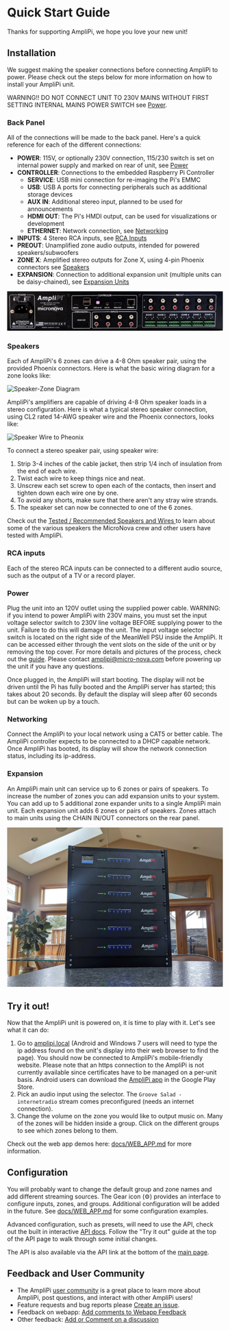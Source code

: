 # Quick Start Guide

Thanks for supporting AmpliPi, we hope you love your new unit!

## Installation

We suggest making the speaker connections before connecting AmpliPi to power. Please check out the steps below for more information on how to install your AmpliPi unit.

WARNING!! DO NOT CONNECT UNIT TO 230V MAINS WITHOUT FIRST SETTING INTERNAL MAINS POWER SWITCH see [Power](#power).

### Back Panel

All of the connections will be made to the back panel. Here's a quick reference for each of the different connections:
- **POWER**: 115V, or optionally 230V connection, 115/230 switch is set on internal power supply and marked on rear of unit, see [Power](#power)
- **CONTROLLER**: Connections to the embedded Raspberry Pi Controller
  - **SERVICE**: USB mini connection for re-imaging the Pi's EMMC
  - **USB**:  USB A ports for connecting peripherals such as additional storage devices
  - **AUX IN**: Additional stereo input, planned to be used for announcements
  - **HDMI OUT**: The Pi's HMDI output, can be used for visualizations or development
  - **ETHERNET**: Network connection, see [Networking](#networking)
- **INPUTS**: 4 Stereo RCA inputs, see [RCA Inputs](#rca-inputs)
- **PREOUT**: Unamplified zone audio outputs, intended for powered speakers/subwoofers
- **ZONE X**: Amplified stereo outputs for Zone X, using 4-pin Phoenix connectors see [Speakers](#speakers)
- **EXPANSION**: Connection to additional expansion unit (multiple units can be daisy-chained), see [Expansion Units](#expansion)

![Backpanel](imgs/backpanel.jpg)

### Speakers

Each of AmpliPi's 6 zones can drive a 4-8 Ohm speaker pair, using the provided Phoenix connectors. Here is what the basic wiring diagram for a zone looks like:

![Speaker-Zone Diagram](imgs/zone_speaker_connection.svg)

AmpliPi's amplifiers are capable of driving 4-8 Ohm speaker loads in a stereo configuration. Here is what a typical stereo speaker connection, using CL2 rated 14-AWG speaker wire and the Phoenix connectors, looks like:

![Speaker Wire to Pheonix](imgs/speaker_wire_to_pheonix.jpg)

To connect a stereo speaker pair, using speaker wire:
1. Strip 3-4 inches of the cable jacket, then strip 1/4 inch of insulation from the end of each wire.
1. Twist each wire to keep things nice and neat.
1. Unscrew each set screw to open each of the contacts, then insert and tighten down each wire one by one.
1. To avoid any shorts, make sure that there aren't any stray wire strands.
1. The speaker set can now be connected to one of the 6 zones.

Check out the [Tested / Recommended Speakers and Wires ](https://amplipi.discourse.group/t/tested-recommended-speakers-and-speaker-wire/31)
to learn about some of the various speakers the MicroNova crew and other users have tested with AmpliPi.

### RCA inputs

Each of the stereo RCA inputs can be connected to a different audio source, such as the output of a TV or a record player.

### Power

Plug the unit into an 120V outlet using the supplied power cable.
WARNING: if you intend to power AmpliPi with 230V mains, you must set the input
voltage selector switch to 230V line voltage BEFORE supplying power to the unit.
Failure to do this will damage the unit.
The input voltage selector switch is located on the right side of the MeanWell PSU inside the AmpliPi.
It can be accessed either through the vent slots on the side of the unit or by removing the top cover.
For more details and pictures of the process, check out the [guide](https://amplipi.discourse.group/t/setting-your-amplipi-for-230v-operation/69).
Please contact amplipi@micro-nova.com before powering up the unit if you have any questions.

Once plugged in, the AmpliPi will start booting. The display will not be driven until the Pi has fully booted and the AmpliPi server has started; this takes about 20 seconds. By default the display will sleep after 60 seconds but can be woken up by a touch.

### Networking

Connect the AmpliPi to your local network using a CAT5 or better cable. The AmpliPi controller expects to be connected to a DHCP capable network. Once AmpliPi has booted, its display will show the network connection status, including its ip-address.

### Expansion

An AmpliPi main unit can service up to 6 zones or pairs of speakers.
To increase the number of zones you can add expansion units to your system.
You can add up to 5 additional zone expander units to a single AmpliPi main unit.
Each expansion unit adds 6 zones or pairs of speakers.
Zones attach to main units using the CHAIN IN/OUT connectors on the rear panel.

![Backpanel](imgs/expander.jpg)

## Try it out!

Now that the AmpliPi unit is powered on, it is time to play with it. Let's see what it can do:

1. Go to [amplipi.local](http://amplipi.local/0) (Android and Windows 7 users will need to type the ip address found on the unit's display into their web browser to find the page).
   You should now be connected to AmpliPi's mobile-friendly website.
   Please note that an https connection to the AmpliPi is not currently available since certificates have to be managed on a per-unit basis.
   Android users can download the [AmpliPi app](https://play.google.com/store/apps/details?id=com.amplipishellapp) in the Google Play Store.
1. Pick an audio input using the selector. The `Groove Salad - internetradio` stream comes preconfigured (needs an internet connection).
1. Change the volume on the zone you would like to output music on. Many of the zones will be hidden inside a group. Click on the different groups to see which zones belong to them.

Check out the web app demos here: [docs/WEB_APP.md](WEB_APP.md) for more information.

## Configuration

You will probably want to change the default group and zone names and add different streaming sources. The Gear icon (⚙) provides an interface to configure inputs, zones, and groups. Additional configuration will be added in the future. See [docs/WEB_APP.md](WEB_APP.md#settings) for some configuration examples.

Advanced configuration, such as presets, will need to use the API, check out the built in interactive [API docs](http://amplipi.local/doc). Follow the "Try it out" guide at the top of the API page to walk through some initial changes.

The API is also available via the API link at the bottom of the [main page](http://amplipi.local/0).

## Feedback and User Community

- The AmpliPi [user community](https://amplipi.discourse.group/) is a great place to learn more about AmpliPi, post questions, and interact with other AmpliPi users!
- Feature requests and bug reports please [Create an issue](https://github.com/micro-nova/AmpliPi/issues/new).
- Feedback on webapp: [Add comments to Webapp Feedback](https://github.com/micro-nova/AmpliPi/issues/34)
- Other feedback: [Add or Comment on a discussion](https://github.com/micro-nova/AmpliPi/discussions)

